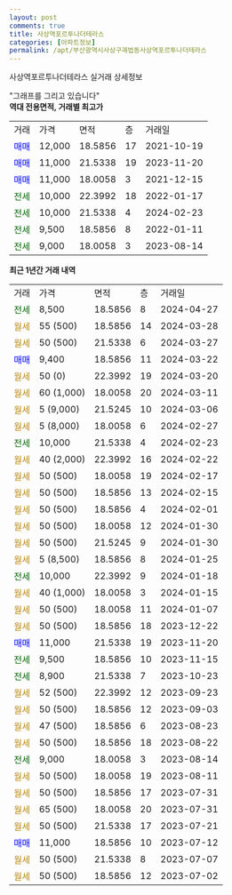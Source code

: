 ```yaml
---
layout: post
comments: true
title: 사상역포르투나더테라스
categories: [아파트정보]
permalink: /apt/부산광역시사상구괘법동사상역포르투나더테라스
---
```


사상역포르투나더테라스 실거래 상세정보

<script type="text/javascript">
  google.charts.load('current', {'packages':['line', 'corechart']});
  google.charts.setOnLoadCallback(drawChart);

  function drawChart() {
    var data = new google.visualization.DataTable();
    data.addColumn('date', '거래일');
    data.addColumn('number', "매매");
    data.addColumn('number', "전세");
    data.addColumn('number', "전매");

    data.addRows([[new Date(Date.parse("2024-04-27")), null, 8500, null], [new Date(Date.parse("2024-03-28")), null, null, null], [new Date(Date.parse("2024-03-27")), null, null, null], [new Date(Date.parse("2024-03-22")), 9400, null, null], [new Date(Date.parse("2024-03-20")), null, null, null], [new Date(Date.parse("2024-03-11")), null, null, null], [new Date(Date.parse("2024-03-06")), null, null, null], [new Date(Date.parse("2024-02-27")), null, null, null], [new Date(Date.parse("2024-02-23")), null, 10000, null], [new Date(Date.parse("2024-02-22")), null, null, null], [new Date(Date.parse("2024-02-17")), null, null, null], [new Date(Date.parse("2024-02-15")), null, null, null], [new Date(Date.parse("2024-02-01")), null, null, null], [new Date(Date.parse("2024-01-30")), null, null, null], [new Date(Date.parse("2024-01-30")), null, null, null], [new Date(Date.parse("2024-01-25")), null, null, null], [new Date(Date.parse("2024-01-18")), null, 10000, null], [new Date(Date.parse("2024-01-15")), null, null, null], [new Date(Date.parse("2024-01-07")), null, null, null], [new Date(Date.parse("2023-12-22")), null, null, null], [new Date(Date.parse("2023-11-20")), 11000, null, null], [new Date(Date.parse("2023-11-15")), null, 9500, null], [new Date(Date.parse("2023-10-23")), null, 8900, null], [new Date(Date.parse("2023-09-23")), null, null, null], [new Date(Date.parse("2023-09-03")), null, null, null], [new Date(Date.parse("2023-08-23")), null, null, null], [new Date(Date.parse("2023-08-22")), null, null, null], [new Date(Date.parse("2023-08-14")), null, 9000, null], [new Date(Date.parse("2023-08-11")), null, null, null], [new Date(Date.parse("2023-07-31")), null, null, null], [new Date(Date.parse("2023-07-31")), null, null, null], [new Date(Date.parse("2023-07-21")), null, null, null], [new Date(Date.parse("2023-07-12")), 11000, null, null], [new Date(Date.parse("2023-07-07")), null, null, null], [new Date(Date.parse("2023-07-02")), null, null, null]]);

    var options = {
      hAxis: {
        format: 'yyyy/MM/dd'
      },    
      lineWidth: 0,
      pointsVisible: true,    
      title: '최근 1년간 유형별 실거래가 분포',
      legend: { position: 'bottom' }
    };

    var formatter = new google.visualization.NumberFormat({pattern:'###,###'} );
    formatter.format(data, 1);
    formatter.format(data, 2);
    
    setTimeout(function() {
        var chart = new google.visualization.LineChart(document.getElementById('columnchart_material'));
        chart.draw(data, (options));
        document.getElementById('loading').style.display = 'none';
    }, 200);
  }
</script>


<div id="loading" style="z-index:20; display: block; margin-left: 0px">"그래프를 그리고 있습니다"</div>
<div id="columnchart_material" style="width: 95%; margin-left: 0px; display: block"></div>
<!-- contents start -->
<b>역대 전용면적, 거래별 최고가</b>
<table class="sortable">
    <tr>
      <td>거래</td>
      <td>가격</td>
      <td>면적</td>
      <td>층</td>
      <td>거래일</td>
    </tr>
        <tr>
          <td><a style="color: blue">매매</a></td>
          <td>12,000</td>
          <td>18.5856</td>
          <td>17</td>
          <td>2021-10-19</td>
        </tr>            <tr>
          <td><a style="color: blue">매매</a></td>
          <td>11,000</td>
          <td>21.5338</td>
          <td>19</td>
          <td>2023-11-20</td>
        </tr>            <tr>
          <td><a style="color: blue">매매</a></td>
          <td>11,000</td>
          <td>18.0058</td>
          <td>3</td>
          <td>2021-12-15</td>
        </tr>        
        <tr>
              <td><a style="color: darkgreen">전세</a></td>
              <td>10,000</td>
              <td>22.3992</td>
              <td>18</td>
              <td>2022-01-17</td>
            </tr>            <tr>
              <td><a style="color: darkgreen">전세</a></td>
              <td>10,000</td>
              <td>21.5338</td>
              <td>4</td>
              <td>2024-02-23</td>
            </tr>            <tr>
              <td><a style="color: darkgreen">전세</a></td>
              <td>9,500</td>
              <td>18.5856</td>
              <td>8</td>
              <td>2022-01-11</td>
            </tr>            <tr>
              <td><a style="color: darkgreen">전세</a></td>
              <td>9,000</td>
              <td>18.0058</td>
              <td>3</td>
              <td>2023-08-14</td>
            </tr>        
    
</table>

<b>최근 1년간 거래 내역</b>

<table class="sortable">
    <tr>
      <td>거래</td>
      <td>가격</td>
      <td>면적</td>
      <td>층</td>
      <td>거래일</td>
    </tr>
    <tr>
      <td><a style="color: darkgreen">전세</a></td>
      <td>8,500</td>
      <td>18.5856</td>
      <td>8</td>
      <td>2024-04-27</td>
    </tr>          <tr>
      <td><a style="color: darkgoldenrod">월세</a></td>
      <td>55 (500)</td>
      <td>18.5856</td>
      <td>14</td>
      <td>2024-03-28</td>
    </tr>          <tr>
      <td><a style="color: darkgoldenrod">월세</a></td>
      <td>50 (500)</td>
      <td>21.5338</td>
      <td>6</td>
      <td>2024-03-27</td>
    </tr>          <tr>
      <td><a style="color: blue">매매</a></td>
      <td>9,400</td>
      <td>18.5856</td>
      <td>11</td>
      <td>2024-03-22</td>
    </tr>          <tr>
      <td><a style="color: darkgoldenrod">월세</a></td>
      <td>50 (0)</td>
      <td>22.3992</td>
      <td>19</td>
      <td>2024-03-20</td>
    </tr>          <tr>
      <td><a style="color: darkgoldenrod">월세</a></td>
      <td>60 (1,000)</td>
      <td>18.0058</td>
      <td>20</td>
      <td>2024-03-11</td>
    </tr>          <tr>
      <td><a style="color: darkgoldenrod">월세</a></td>
      <td>5 (9,000)</td>
      <td>21.5245</td>
      <td>10</td>
      <td>2024-03-06</td>
    </tr>          <tr>
      <td><a style="color: darkgoldenrod">월세</a></td>
      <td>5 (8,000)</td>
      <td>18.0058</td>
      <td>6</td>
      <td>2024-02-27</td>
    </tr>          <tr>
      <td><a style="color: darkgreen">전세</a></td>
      <td>10,000</td>
      <td>21.5338</td>
      <td>4</td>
      <td>2024-02-23</td>
    </tr>          <tr>
      <td><a style="color: darkgoldenrod">월세</a></td>
      <td>40 (2,000)</td>
      <td>22.3992</td>
      <td>16</td>
      <td>2024-02-22</td>
    </tr>          <tr>
      <td><a style="color: darkgoldenrod">월세</a></td>
      <td>50 (500)</td>
      <td>18.0058</td>
      <td>19</td>
      <td>2024-02-17</td>
    </tr>          <tr>
      <td><a style="color: darkgoldenrod">월세</a></td>
      <td>50 (500)</td>
      <td>18.5856</td>
      <td>13</td>
      <td>2024-02-15</td>
    </tr>          <tr>
      <td><a style="color: darkgoldenrod">월세</a></td>
      <td>50 (500)</td>
      <td>18.5856</td>
      <td>4</td>
      <td>2024-02-01</td>
    </tr>          <tr>
      <td><a style="color: darkgoldenrod">월세</a></td>
      <td>50 (500)</td>
      <td>18.0058</td>
      <td>12</td>
      <td>2024-01-30</td>
    </tr>          <tr>
      <td><a style="color: darkgoldenrod">월세</a></td>
      <td>50 (500)</td>
      <td>21.5245</td>
      <td>9</td>
      <td>2024-01-30</td>
    </tr>          <tr>
      <td><a style="color: darkgoldenrod">월세</a></td>
      <td>5 (8,500)</td>
      <td>18.5856</td>
      <td>8</td>
      <td>2024-01-25</td>
    </tr>          <tr>
      <td><a style="color: darkgreen">전세</a></td>
      <td>10,000</td>
      <td>22.3992</td>
      <td>9</td>
      <td>2024-01-18</td>
    </tr>          <tr>
      <td><a style="color: darkgoldenrod">월세</a></td>
      <td>40 (1,000)</td>
      <td>18.0058</td>
      <td>3</td>
      <td>2024-01-15</td>
    </tr>          <tr>
      <td><a style="color: darkgoldenrod">월세</a></td>
      <td>50 (500)</td>
      <td>18.0058</td>
      <td>11</td>
      <td>2024-01-07</td>
    </tr>          <tr>
      <td><a style="color: darkgoldenrod">월세</a></td>
      <td>50 (500)</td>
      <td>18.5856</td>
      <td>18</td>
      <td>2023-12-22</td>
    </tr>          <tr>
      <td><a style="color: blue">매매</a></td>
      <td>11,000</td>
      <td>21.5338</td>
      <td>19</td>
      <td>2023-11-20</td>
    </tr>          <tr>
      <td><a style="color: darkgreen">전세</a></td>
      <td>9,500</td>
      <td>18.5856</td>
      <td>10</td>
      <td>2023-11-15</td>
    </tr>          <tr>
      <td><a style="color: darkgreen">전세</a></td>
      <td>8,900</td>
      <td>21.5338</td>
      <td>7</td>
      <td>2023-10-23</td>
    </tr>          <tr>
      <td><a style="color: darkgoldenrod">월세</a></td>
      <td>52 (500)</td>
      <td>22.3992</td>
      <td>12</td>
      <td>2023-09-23</td>
    </tr>          <tr>
      <td><a style="color: darkgoldenrod">월세</a></td>
      <td>50 (500)</td>
      <td>18.5856</td>
      <td>12</td>
      <td>2023-09-03</td>
    </tr>          <tr>
      <td><a style="color: darkgoldenrod">월세</a></td>
      <td>47 (500)</td>
      <td>18.5856</td>
      <td>6</td>
      <td>2023-08-23</td>
    </tr>          <tr>
      <td><a style="color: darkgoldenrod">월세</a></td>
      <td>50 (500)</td>
      <td>18.5856</td>
      <td>18</td>
      <td>2023-08-22</td>
    </tr>          <tr>
      <td><a style="color: darkgreen">전세</a></td>
      <td>9,000</td>
      <td>18.0058</td>
      <td>3</td>
      <td>2023-08-14</td>
    </tr>          <tr>
      <td><a style="color: darkgoldenrod">월세</a></td>
      <td>50 (500)</td>
      <td>18.0058</td>
      <td>19</td>
      <td>2023-08-11</td>
    </tr>          <tr>
      <td><a style="color: darkgoldenrod">월세</a></td>
      <td>50 (500)</td>
      <td>18.5856</td>
      <td>17</td>
      <td>2023-07-31</td>
    </tr>          <tr>
      <td><a style="color: darkgoldenrod">월세</a></td>
      <td>65 (500)</td>
      <td>18.0058</td>
      <td>20</td>
      <td>2023-07-31</td>
    </tr>          <tr>
      <td><a style="color: darkgoldenrod">월세</a></td>
      <td>50 (500)</td>
      <td>21.5338</td>
      <td>17</td>
      <td>2023-07-21</td>
    </tr>          <tr>
      <td><a style="color: blue">매매</a></td>
      <td>11,000</td>
      <td>18.5856</td>
      <td>10</td>
      <td>2023-07-12</td>
    </tr>          <tr>
      <td><a style="color: darkgoldenrod">월세</a></td>
      <td>50 (500)</td>
      <td>21.5338</td>
      <td>8</td>
      <td>2023-07-07</td>
    </tr>          <tr>
      <td><a style="color: darkgoldenrod">월세</a></td>
      <td>50 (500)</td>
      <td>18.5856</td>
      <td>12</td>
      <td>2023-07-02</td>
    </tr>      </table>
<!-- contents end -->    

